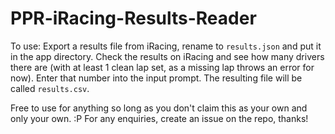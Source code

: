 # PPR-iRacing-Results-Reader
To use:
Export a results file from iRacing, rename to `results.json` and put it in the app directory.
Check the results on iRacing and see how many drivers there are (with at least 1 clean lap set, as a missing lap throws an error for now). Enter that number into the input prompt.
The resulting file will be called `results.csv`.


Free to use for anything so long as you don't claim this as your own and only your own. :P
For any enquiries, create an issue on the repo, thanks!
